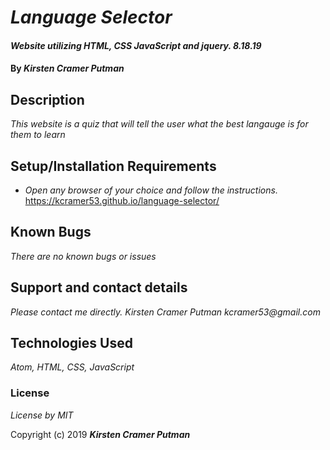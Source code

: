 # _Language Selector_

#### _Website utilizing HTML, CSS JavaScript and jquery. 8.18.19_

#### By _**Kirsten Cramer Putman**_

## Description

_This website is a quiz that will tell the user what the best langauge is for them to learn_

## Setup/Installation Requirements

* _Open any browser of your choice and follow the instructions._
https://kcramer53.github.io/language-selector/


## Known Bugs

_There are no known bugs or issues_

## Support and contact details

_Please contact me directly. Kirsten Cramer Putman kcramer53@gmail.com_

## Technologies Used

_Atom, HTML, CSS, JavaScript_

### License

*License by MIT*

Copyright (c) 2019 **_Kirsten Cramer Putman_**
